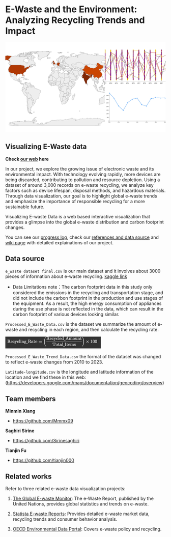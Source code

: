 E-Waste and the Environment: Analyzing Recycling Trends and Impact
=====================================

![ProjectDataViz](pictures/cover%20picture.jpg)

## Visualizing E-Waste data 

**Check [our web](https://mmmx09.github.io/ProjectDataViz/) here**

In our project, we explore the growing issue of electronic waste and its environmental impact. With technology evolving rapidly, more devices are being discarded, contributing to pollution and resource depletion. Using a dataset of around 3,000 records on e-waste recycling, we analyze key factors such as device lifespan, disposal methods, and hazardous materials. Through data visualization, our goal is to highlight global e-waste trends and emphasize the importance of responsible recycling for a more sustainable future.

Visualizing E-waste Data is a web based interactive visualization that provides a glimpse into the global e-waste distribution and carbon footprint changes.

You can see our [progress log](https://github.com/Mmmx09/ProjectDataViz/wiki/Work-Progress-Log), check our [references and data source](https://github.com/Mmmx09/ProjectDataViz/wiki/References-Resources) and [wiki page](https://github.com/Mmmx09/ProjectDataViz/wiki) with detailed explainations of our project.

## Data source

`e_waste dataset final.csv` is our main dataset and it involves about 3000 pieces of information about e-waste recycling. [kaggle link](https://www.kaggle.com/datasets/arifmia/e-waste-data)

- Data Limitations note：The carbon footprint data in this study only considered the emissions in the recycling and transportation stage, and did not include the carbon footprint in the production and use stages of the equipment. As a result, the high energy consumption of appliances during the use phase is not reflected in the data, which can result in the carbon footprint of various devices looking similar.

`Processed_E_Waste_Data.csv` is the dataset we summarize the amount of e-waste and recycling in each region, and then calculate the recycling rate.

<img src="pictures/formula.png" width="300"/>


`Processed_E_Waste_Trend_Data.csv` the format of the dataset was changed to reflect e-waste changes from 2010 to 2023.

`Latitude-longitude.csv` is the longitude and latitude information of the location and we find these in this web: (https://developers.google.com/maps/documentation/geocoding/overview)

## Team members

**Minmin Xiang**

- <https://github.com/Mmmx09>

**Saghiri Sirine**

- <https://github.com/Sirinesaghiri>

**Tianjin Fu**

- <https://github.com/tianjin000>

## Related works

Refer to three related e-waste data visualization projects:

1. [The Global E-waste Monitor](https://globalewaste.org/): The e-Waste Report, published by the United Nations, provides global statistics and trends on e-waste.

2. [Statista E-waste Reports](https://www.statista.com/topics/3409/electronic-waste-worldwide/#editorsPicks): Provides detailed e-waste market data, recycling trends and consumer behavior analysis.

3. [OECD Environmental Data Portal](https://www.oecd.org/en/topics/environmental-statistics-accounts-and-indicators.html): Covers e-waste policy and recycling.
        

  
